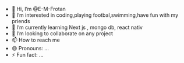 - 👋 Hi, I’m @E-M-Frotan
- 👀 I’m interested in coding,playing footbal,swimming,have fun with my priends
- 🌱 I’m currently learning Next js , mongo db, react nativ
- 💞️ I’m looking to collaborate on any project
- 📫 How to reach me 
- 😄 Pronouns: ...
- ⚡ Fun fact: ...

<!---
E-M-Frotan/E-M-Frotan is a ✨ special ✨ repository because its `README.md` (this file) appears on your GitHub profile.
You can click the Preview link to take a look at your changes.
--->
